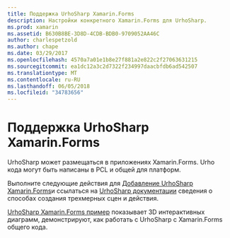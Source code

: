 ```yaml
---
title: Поддержка UrhoSharp Xamarin.Forms
description: Настройки конкретного Xamarin.Forms для UrhoSharp.
ms.prod: xamarin
ms.assetid: B630B8BE-3D8D-4CDB-BDB0-9709052AA46C
author: charlespetzold
ms.author: chape
ms.date: 03/29/2017
ms.openlocfilehash: 4570a7a01e1b8e27f881a2e822c2f27063631215
ms.sourcegitcommit: ea1dc12a3c2d7322f234997daacbfdb6ad542507
ms.translationtype: MT
ms.contentlocale: ru-RU
ms.lasthandoff: 06/05/2018
ms.locfileid: "34783656"
---
```

# <a name="urhosharp-xamarinforms-support"></a>Поддержка UrhoSharp Xamarin.Forms

UrhoSharp может размещаться в приложениях Xamarin.Forms. Urho кода могут быть написаны в PCL и общей для платформ.

Выполните следующие действия для [Добавление UrhoSharp Xamarin.Forms](~/xamarin-forms/user-interface/graphics/urhosharp.md)и ссылаться на [UrhoSharp документации](~/graphics-games/urhosharp/using.md) сведения о способах создания трехмерных сцен и действия.

[UrhoSharp Xamarin.Forms пример](https://github.com/xamarin/urho-samples/tree/master/FormsSample) показывает 3D интерактивных диаграмм, демонстрируют, как работать с UrhoSharp с Xamarin.Forms общего кода.

